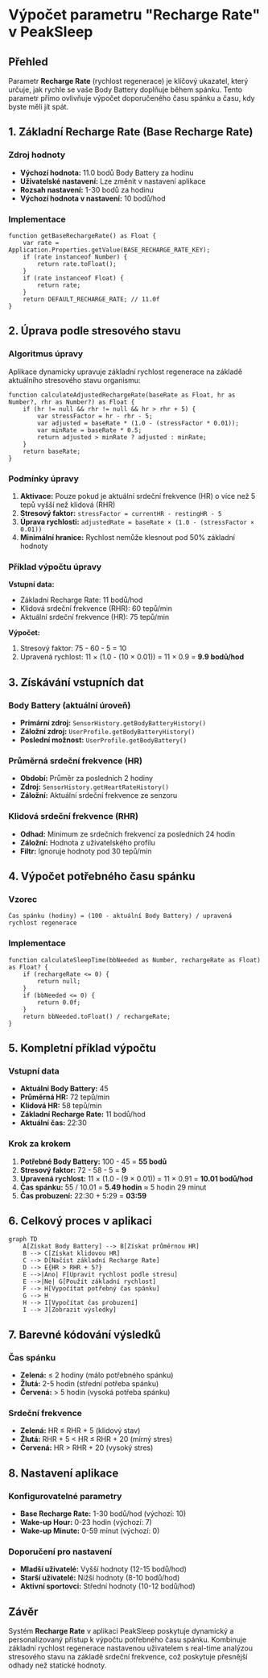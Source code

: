 # Výpočet parametru "Recharge Rate" v PeakSleep

## Přehled

Parametr **Recharge Rate** (rychlost regenerace) je klíčový ukazatel, který určuje, jak rychle se vaše Body Battery doplňuje během spánku. Tento parametr přímo ovlivňuje výpočet doporučeného času spánku a času, kdy byste měli jít spát.

## 1. Základní Recharge Rate (Base Recharge Rate)

### Zdroj hodnoty
- **Výchozí hodnota:** 11.0 bodů Body Battery za hodinu
- **Uživatelské nastavení:** Lze změnit v nastavení aplikace
- **Rozsah nastavení:** 1-30 bodů za hodinu
- **Výchozí hodnota v nastavení:** 10 bodů/hod

### Implementace
```monkey-c
function getBaseRechargeRate() as Float {
    var rate = Application.Properties.getValue(BASE_RECHARGE_RATE_KEY); 
    if (rate instanceof Number) {
        return rate.toFloat();
    }
    if (rate instanceof Float) {
        return rate;
    }
    return DEFAULT_RECHARGE_RATE; // 11.0f
}
```

## 2. Úprava podle stresového stavu

### Algoritmus úpravy
Aplikace dynamicky upravuje základní rychlost regenerace na základě aktuálního stresového stavu organismu:

```monkey-c
function calculateAdjustedRechargeRate(baseRate as Float, hr as Number?, rhr as Number?) as Float {
    if (hr != null && rhr != null && hr > rhr + 5) { 
        var stressFactor = hr - rhr - 5;
        var adjusted = baseRate * (1.0 - (stressFactor * 0.01));
        var minRate = baseRate * 0.5;
        return adjusted > minRate ? adjusted : minRate;
    } 
    return baseRate;
}
```

### Podmínky úpravy
1. **Aktivace:** Pouze pokud je aktuální srdeční frekvence (HR) o více než 5 tepů vyšší než klidová (RHR)
2. **Stresový faktor:** `stressFactor = currentHR - restingHR - 5`
3. **Úprava rychlosti:** `adjustedRate = baseRate × (1.0 - (stressFactor × 0.01))`
4. **Minimální hranice:** Rychlost nemůže klesnout pod 50% základní hodnoty

### Příklad výpočtu úpravy
**Vstupní data:**
- Základní Recharge Rate: 11 bodů/hod
- Klidová srdeční frekvence (RHR): 60 tepů/min
- Aktuální srdeční frekvence (HR): 75 tepů/min

**Výpočet:**
1. Stresový faktor: 75 - 60 - 5 = 10
2. Upravená rychlost: 11 × (1.0 - (10 × 0.01)) = 11 × 0.9 = **9.9 bodů/hod**

## 3. Získávání vstupních dat

### Body Battery (aktuální úroveň)
- **Primární zdroj:** `SensorHistory.getBodyBatteryHistory()`
- **Záložní zdroj:** `UserProfile.getBodyBatteryHistory()`
- **Poslední možnost:** `UserProfile.getBodyBattery()`

### Průměrná srdeční frekvence (HR)
- **Období:** Průměr za posledních 2 hodiny
- **Zdroj:** `SensorHistory.getHeartRateHistory()`
- **Záložní:** Aktuální srdeční frekvence ze senzoru

### Klidová srdeční frekvence (RHR)
- **Odhad:** Minimum ze srdečních frekvencí za posledních 24 hodin
- **Záložní:** Hodnota z uživatelského profilu
- **Filtr:** Ignoruje hodnoty pod 30 tepů/min

## 4. Výpočet potřebného času spánku

### Vzorec
```
Čas spánku (hodiny) = (100 - aktuální Body Battery) / upravená rychlost regenerace
```

### Implementace
```monkey-c
function calculateSleepTime(bbNeeded as Number, rechargeRate as Float) as Float? {
    if (rechargeRate <= 0) {
        return null; 
    }
    if (bbNeeded <= 0) {
        return 0.0f;
    }
    return bbNeeded.toFloat() / rechargeRate;
}
```

## 5. Kompletní příklad výpočtu

### Vstupní data
- **Aktuální Body Battery:** 45
- **Průměrná HR:** 72 tepů/min
- **Klidová HR:** 58 tepů/min
- **Základní Recharge Rate:** 11 bodů/hod
- **Aktuální čas:** 22:30

### Krok za krokem
1. **Potřebné Body Battery:** 100 - 45 = **55 bodů**
2. **Stresový faktor:** 72 - 58 - 5 = **9**
3. **Upravená rychlost:** 11 × (1.0 - (9 × 0.01)) = 11 × 0.91 = **10.01 bodů/hod**
4. **Čas spánku:** 55 / 10.01 = **5.49 hodin** ≈ 5 hodin 29 minut
5. **Čas probuzení:** 22:30 + 5:29 = **03:59**

## 6. Celkový proces v aplikaci

```mermaid
graph TD
    A[Získat Body Battery] --> B[Získat průměrnou HR]
    B --> C[Získat klidovou HR]
    C --> D[Načíst základní Recharge Rate]
    D --> E{HR > RHR + 5?}
    E -->|Ano| F[Upravit rychlost podle stresu]
    E -->|Ne| G[Použít základní rychlost]
    F --> H[Vypočítat potřebný čas spánku]
    G --> H
    H --> I[Vypočítat čas probuzení]
    I --> J[Zobrazit výsledky]
```

## 7. Barevné kódování výsledků

### Čas spánku
- **Zelená:** ≤ 2 hodiny (málo potřebného spánku)
- **Žlutá:** 2-5 hodin (střední potřeba spánku)  
- **Červená:** > 5 hodin (vysoká potřeba spánku)

### Srdeční frekvence
- **Zelená:** HR ≤ RHR + 5 (klidový stav)
- **Žlutá:** RHR + 5 < HR ≤ RHR + 20 (mírný stres)
- **Červená:** HR > RHR + 20 (vysoký stres)

## 8. Nastavení aplikace

### Konfigurovatelné parametry
- **Base Recharge Rate:** 1-30 bodů/hod (výchozí: 10)
- **Wake-up Hour:** 0-23 hodin (výchozí: 7)
- **Wake-up Minute:** 0-59 minut (výchozí: 0)

### Doporučení pro nastavení
- **Mladší uživatelé:** Vyšší hodnoty (12-15 bodů/hod)
- **Starší uživatelé:** Nižší hodnoty (8-10 bodů/hod)
- **Aktivní sportovci:** Střední hodnoty (10-12 bodů/hod)

## Závěr

Systém **Recharge Rate** v aplikaci PeakSleep poskytuje dynamický a personalizovaný přístup k výpočtu potřebného času spánku. Kombinuje základní rychlost regenerace nastavenou uživatelem s real-time analýzou stresového stavu na základě srdeční frekvence, což poskytuje přesnější odhady než statické hodnoty. 